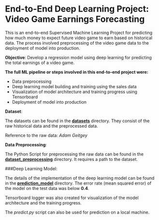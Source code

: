 # End-to-End Deep Learning Project: Video Game Earnings Forecasting

This is an end-to-end Supervised Machine Learning Project for predicting how much money to expect future video game
to earn based on historical data. The process involved preprocessing of the video game data to the deployment of
model into production. 

**Objective**: Develop a regression model using deep learning for predicting the total 
earnings of a video game. 

**The full ML pipeline or steps involved in this end-to-end project were:**
 - Data preprocessing
 - Deep learning model building and training using the sales data
 - Visualization of model architecture and training progress using Tensorboard
 - Deployment of model into production 


**Dataset**:

The datasets can be found in the <i class="icon-cog"></i> **[datasets](https://github.com/emmanuelaboah/Machine-Learning-and-Data-Science/tree/master/sales%20forecasting/datasets)**
directory. They consist of the raw historical data and the preprocessed data.

Reference to the raw data: *Adam Geitgey*

**Data Preprocessing**:

The Python Script for preprocessing the raw data can be found in the 
<i class="icon-cog"></i> **[dataset_preprocessing](https://github.com/emmanuelaboah/Machine-Learning-and-Data-Science/tree/master/sales%20forecasting/dataset_preprocessing)**
directory. It requires a path to the dataset.

###Deep Learning Model:

The details of the implementation of the deep learning model can be found in 
the <i class="icon-cog"></i> **[prediction_model](https://github.com/emmanuelaboah/Machine-Learning-and-Data-Science/blob/master/sales%20forecasting/prediction_model/model.py)**
directory. The error rate (mean squared error) of the model on the test data was
below **0.4**.

Tensorboard logger was also created for visualization of the model 
architecture and the training progress.

The *predict.py* script can also be used for prediction on a local machine.


